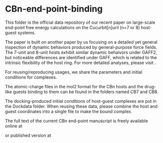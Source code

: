 # CBn-end-point-binding

This folder is the official data repository of our recent paper on large-scale end-point free energy calculations on the Cucurbit[n]uril (n=7 or 8) host-guest systems. 

The paper is built on another paper by us focusing on a detailed yet general inspection of dynamic behaviors produced by general-purpose force fields. The 7-unit and 8-unit hosts exhibit similar dynamic behaivors under GAFF2, but noticeable differences are identified under GAFF, which is related to the intrinsic flexibility of the host ring. For more detailed analyses, please visit . 

For reusing/reproducing usages, we share the parameters and initial conditions for complexes. 

The atomic-charge files in the mol2 format for the CBn hosts and the drug-like guests binding to them can be found in the folders named CB7 and CB8. 

The docking-produced initial conditions of host-guest complexes are put in the Dockdata folder. When reusing these data, please combine the host and guest coordinates into a single file to make the bound complex. 

The full text of the current CBn end-point manuscript is freely available online at 

or published version at 
